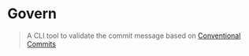 # Govern

> A CLI tool to validate the commit message based on [Conventional Commits](https://www.conventionalcommits.org/en/v1.0.0/)
